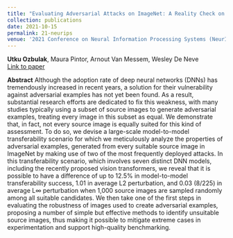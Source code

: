 ```yaml
---
title: "Evaluating Adversarial Attacks on ImageNet: A Reality Check on Misclassification Classes"
collection: publications
date: 2021-10-15
permalink: 21-neurips
venue: '2021 Conference on Neural Information Processing Systems (NeurIPS) <br /> Workshop on ImageNet: Past,Present, and Future, poster presentation'
---
```

**Utku Ozbulak**, Maura Pintor, Arnout Van Messem, Wesley De Neve <br /> [Link to paper](https://arxiv.org/abs/2111.11056)

**Abstract**
Although the adoption rate of deep neural networks (DNNs) has tremendously increased in recent years, a solution for their vulnerability against adversarial examples has not yet been found. As a result, substantial research efforts are dedicated to fix this weakness, with many studies typically using a subset of source images to generate adversarial examples, treating every image in this subset as equal. We demonstrate that, in fact, not every source image is equally suited for this kind of assessment. To do so, we devise a large-scale model-to-model transferability scenario for which we meticulously analyze the properties of adversarial examples, generated from every suitable source image in ImageNet by making use of two of the most frequently deployed attacks. In this transferability scenario, which involves seven distinct DNN models, including the recently proposed vision transformers, we reveal that it is possible to have a difference of up to 12.5% in model-to-model transferability success, 1.01 in average L2 perturbation, and 0.03 (8/225) in average L∞ perturbation when 1,000 source images are sampled randomly among all suitable candidates. We then take one of the first steps in evaluating the robustness of images used to create adversarial examples, proposing a number of simple but effective methods to identify unsuitable source images, thus making it possible to mitigate extreme cases in experimentation and support high-quality benchmarking. 
